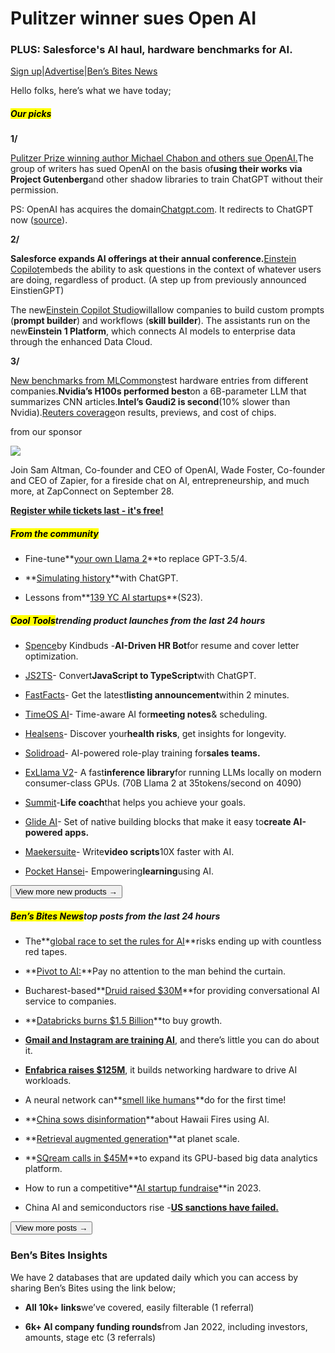 # Pulitzer winner sues Open AI

### PLUS: Salesforce's AI haul, hardware benchmarks for AI.

[Sign up](https://www.bensbites.co/?utm_source=bensbites\&utm_medium=referral\&utm_campaign=pulitzer-winner-sues-open-ai)|[Advertise](https://sponsor.bensbites.co/?utm_source=bensbites\&utm_medium=referral\&utm_campaign=pulitzer-winner-sues-open-ai)|[Ben’s Bites News](https://news.bensbites.co/?utm_source=bensbites\&utm_medium=referral\&utm_campaign=pulitzer-winner-sues-open-ai)

Hello folks, here’s what we have today;

##### <mark>**Our picks**</mark>

**1/**

[Pulitzer Prize winning author Michael Chabon and others sue OpenAI.](https://www.theregister.com/2023/09/12/openai_copyright_lawsuits/?utm_source=bensbites\&utm_medium=referral\&utm_campaign=pulitzer-winner-sues-open-ai)The group of writers has sued OpenAI on the basis of**using their works via Project Gutenberg**and other shadow libraries to train ChatGPT without their permission.

PS: OpenAI has acquires the domain[Chatgpt.com](http://Chatgpt.com?utm_source=bensbites\&utm_medium=referral\&utm_campaign=pulitzer-winner-sues-open-ai). It redirects to ChatGPT now ([source](https://twitter.com/RickLatona/status/1701369124314665350?utm_source=bensbites\&utm_medium=referral\&utm_campaign=pulitzer-winner-sues-open-ai)).

**2/**

**Salesforce expands AI offerings at their annual conference.**[Einstein Copilot](https://techcrunch.com/2023/09/12/salesforce-embeds-conversational-ai-across-the-platform-with-einstein-copilot/?utm_source=bensbites\&utm_medium=referral\&utm_campaign=pulitzer-winner-sues-open-ai)embeds the ability to ask questions in the context of whatever users are doing, regardless of product. (A step up from previously announced EinstienGPT)

The new[Einstein Copilot Studio](https://techcrunch.com/2023/09/12/salesforce-introduces-einstein-copilot-studio-to-customers-customize-their-ai/?utm_source=bensbites\&utm_medium=referral\&utm_campaign=pulitzer-winner-sues-open-ai)willallow companies to build custom prompts (**prompt builder**) and workflows (**skill builder**). The assistants run on the new**Einstein 1 Platform**, which connects AI models to enterprise data through the enhanced Data Cloud.

**3/**

[New benchmarks from MLCommons](https://mlcommons.org/en/news/mlperf-inference-storage-q323/?utm_source=bensbites\&utm_medium=referral\&utm_campaign=pulitzer-winner-sues-open-ai)test hardware entries from different companies.**Nvidia’s H100s performed best**on a 6B-parameter LLM that summarizes CNN articles.**Intel’s Gaudi2 is second**(10% slower than Nvidia).[Reuters coverage](https://www.reuters.com/technology/new-benchmark-tests-speed-running-ai-models-2023-09-11/?utm_source=bensbites\&utm_medium=referral\&utm_campaign=pulitzer-winner-sues-open-ai)on results, previews, and cost of chips.

from our sponsor

![](https://media.beehiiv.com/cdn-cgi/image/fit=scale-down,format=auto,onerror=redirect,quality=80/uploads/asset/file/a1546841-8d1c-4f08-bb98-6cda958b586f/https___cb0687d22b542969caab1427a5d8cc3c.cdn.bubble.io_f1694101413100x992483970970889500_ZC_BensBites.png)

Join Sam Altman, Co-founder and CEO of OpenAI, Wade Foster, Co-founder and CEO of Zapier, for a fireside chat on AI, entrepreneurship, and much more, at ZapConnect on September 28.

[**Register while tickets last - it's free!**](https://zapier.com/zapconnect?utm_campaign=zpr-gbl-evnt-ooc-zc23_bensbites-evt\&utm_medium=email\&utm_source=bensbites)

##### <mark>**From the community**</mark>

- Fine-tune\*\*[your own Llama 2](https://github.com/OpenPipe/OpenPipe/tree/main/examples/classify-recipes?utm_source=bensbites\&utm_medium=referral\&utm_campaign=pulitzer-winner-sues-open-ai)\*\*to replace GPT-3.5/4.

- \*\*[Simulating history](https://resobscura.substack.com/p/simulating-history-with-chatgpt?utm_source=bensbites\&utm_medium=referral\&utm_campaign=pulitzer-winner-sues-open-ai)\*\*with ChatGPT.

- Lessons from\*\*[139 YC AI startups](https://www.ignorance.ai/p/5-lessons-from-139-yc-ai-startups?utm_source=bensbites\&utm_medium=referral\&utm_campaign=pulitzer-winner-sues-open-ai)\*\*(S23).

##### <mark>**Cool Tools**</mark>trending product launches from the last 24 hours

- [Spence](https://www.kindbuds.ai/ght/spence?utm_source=bensbites\&utm_medium=referral\&utm_campaign=pulitzer-winner-sues-open-ai)by Kindbuds -**AI-Driven HR Bot**for resume and cover letter optimization.

- [JS2TS](https://js2ts.com/?utm_source=bensbites\&utm_medium=referral\&utm_campaign=pulitzer-winner-sues-open-ai)- Convert**JavaScript to TypeScript**with ChatGPT.

- [FastFacts](https://fastfacts7.com/?utm_source=bensbites\&utm_medium=referral\&utm_campaign=pulitzer-winner-sues-open-ai)- Get the latest**listing announcement**within 2 minutes.

- [TimeOS AI](https://www.timeos.ai/?utm_source=bensbites\&utm_medium=referral\&utm_campaign=pulitzer-winner-sues-open-ai)- Time-aware AI for**meeting notes**& scheduling.

- [Healsens](https://healsens.com/?utm_source=bensbites\&utm_medium=referral\&utm_campaign=pulitzer-winner-sues-open-ai)- Discover your**health risks**, get insights for longevity.

- [Solidroad](https://www.solidroad.com/?utm_source=bensbites\&utm_medium=referral\&utm_campaign=pulitzer-winner-sues-open-ai)- AI-powered role-play training for**sales teams.**

- [ExLlama V2](https://github.com/turboderp/exllamav2?utm_source=bensbites\&utm_medium=referral\&utm_campaign=pulitzer-winner-sues-open-ai)- A fast**inference library**for running LLMs locally on modern consumer-class GPUs. (70B Llama 2 at 35tokens/second on 4090)

- [Summit](https://www.summit.im/?utm_source=bensbites)-**Life coach**that helps you achieve your goals.

- [Glide AI](https://twitter.com/glideapps/status/1701610252209430899?utm_source=bensbites\&utm_medium=referral\&utm_campaign=pulitzer-winner-sues-open-ai)- Set of native building blocks that make it easy to**create AI-powered apps.**

- [Maekersuite](https://maekersuite.com/?utm_source=bensbites\&utm_medium=referral\&utm_campaign=pulitzer-winner-sues-open-ai)- Write**video scripts**10X faster with AI.

- [Pocket Hansei](https://pocket.hansei.app/?utm_source=bensbites\&utm_medium=referral\&utm_campaign=pulitzer-winner-sues-open-ai)- Empowering**learning**using AI.

[<button>View more new products →</button>](https://news.bensbites.co/tags/show?utm_source=bensbites\&utm_medium=referral\&utm_campaign=pulitzer-winner-sues-open-ai)

##### <mark>**Ben’s Bites News**</mark>top posts from the last 24 hours

- The\*\*[global race to set the rules for AI](https://www.ft.com/content/59b9ef36-771f-4f91-89d1-ef89f4a2ec4e?utm_source=bensbites\&utm_medium=referral\&utm_campaign=pulitzer-winner-sues-open-ai)\*\*risks ending up with countless red tapes.

- \*\*[Pivot to AI:](https://amycastor.com/2023/09/12/pivot-to-ai-pay-no-attention-to-the-man-behind-the-curtain/?utm_source=bensbites\&utm_medium=referral\&utm_campaign=pulitzer-winner-sues-open-ai)\*\*Pay no attention to the man behind the curtain.

- Bucharest-based\*\*[Druid raised $30M](https://techcrunch.com/2023/09/12/druid-a-conversational-ai-platform-for-enterprises-that-integrates-with-chatgpt-raises-24m/?utm_source=bensbites\&utm_medium=referral\&utm_campaign=pulitzer-winner-sues-open-ai)\*\*for providing conversational AI service to companies.

- \*\*[Databricks burns $1.5 Billion](https://www.theinformation.com/articles/inside-databricks-contrarian-playbook-burn-1-5-billion-to-buy-big-growth?utm_source=bensbites\&utm_medium=referral\&utm_campaign=pulitzer-winner-sues-open-ai)\*\*to buy growth.

- **[Gmail and Instagram are training AI](https://www.washingtonpost.com/technology/2023/09/08/gmail-instagram-facebook-trains-ai/?utm_source=bensbites\&utm_medium=referral\&utm_campaign=pulitzer-winner-sues-open-ai)**, and there’s little you can do about it.

- [**Enfabrica raises $125M**](https://techcrunch.com/2023/09/12/enfabrica-which-builds-networking-hardware-to-drive-ai-workloads-raises-125m/?utm_source=bensbites\&utm_medium=referral\&utm_campaign=pulitzer-winner-sues-open-ai), it builds networking hardware to drive AI workloads.

- A neural network can\*\*[smell like humans](https://twitter.com/DrJimFan/status/1701611251376497046?utm_source=bensbites\&utm_medium=referral\&utm_campaign=pulitzer-winner-sues-open-ai)\*\*do for the first time!

- \*\*[China sows disinformation](https://www.nytimes.com/2023/09/11/us/politics/china-disinformation-ai.html?utm_source=bensbites\&utm_medium=referral\&utm_campaign=pulitzer-winner-sues-open-ai)\*\*about Hawaii Fires using AI.

- \*\*[Retrieval augmented generation](https://www.arcus.co/blog/rag-at-planet-scale?utm_source=bensbites\&utm_medium=referral\&utm_campaign=pulitzer-winner-sues-open-ai)\*\*at planet scale.

- \*\*[SQream calls in $45M](https://techcrunch.com/2023/09/12/sqream-series-c/?utm_source=bensbites\&utm_medium=referral\&utm_campaign=pulitzer-winner-sues-open-ai)\*\*to expand its GPU-based big data analytics platform.

- How to run a competitive\*\*[AI startup fundraise](https://context.ai/post/how-to-run-a-competitive-ai-startup-fundraise-in-2023?utm_source=bensbites\&utm_medium=referral\&utm_campaign=pulitzer-winner-sues-open-ai)\*\*in 2023.

- China AI and semiconductors rise -**[US sanctions have failed.](https://www.semianalysis.com/p/china-ai-and-semiconductors-rise?utm_source=bensbites\&utm_medium=referral\&utm_campaign=pulitzer-winner-sues-open-ai)**

[<button>View more posts →</button>](https://news.bensbites.co/tags/news/trending?utm_source=bensbites\&utm_medium=referral\&utm_campaign=pulitzer-winner-sues-open-ai)

### Ben’s Bites Insights

We have 2 databases that are updated daily which you can access by sharing Ben’s Bites using the link below;

- **All 10k+ links**we’ve covered, easily filterable (1 referral)

- **6k+ AI company funding rounds**from Jan 2022, including investors, amounts, stage etc (3 referrals)
